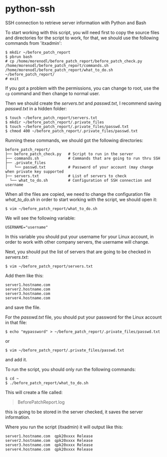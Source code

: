 # python-ssh
SSH connection to retrieve server information with Python and Bash

To start working with this script, you will need first to copy the source files and directories for the script to work, for that, we should use the following commands from 'itxadmin':
```
$ mkdir ~/before_patch_report
$ pbrun bash
# cp /home/morenodl/before_patch_report/before_patch_check.py /home/morenodl/before_patch_report/commands.sh /home/morenodl/before_patch_report/what_to_do.sh ~/before_patch_report/
# exit
```
If you got a problem with the permissions, you can change to root, use the ```cp``` command and then change to normal user.

Then we should create the *servers.txt* and *passwd.txt*, I recommend saving *passwd.txt* in a hidden folder:
```
$ touch ~/before_patch_report/servers.txt
$ mkdir ~/before_patch_report/.private_files
$ touch ~/before_patch_report/.private_files/passwd.txt
$ chmod 400 ~/before_patch_report/.private_files/passwd.txt
```
Running these commands, we should got the following directories:
```
before_patch_report/
├── before_patch_check.py   # Script to run in the server
├── commands.sh             # Commands that are going to run thru SSH
├── .private_files
│   └── passwd.txt          # Password of your account (may change when private key supported
├── servers.txt             # List of servers to check
  └── what_to_do.sh         # Configuration of SSH connection and username 
```
When all the files are copied, we need to change the configuration file *what_to_do.sh* in order to start working with the script, we should open it:
```
$ vim ~/before_patch_report/what_to_do.sh
```
We will see the following variable:
```
USERNAME="username"
```
In this variable you should put your username for your Linux account, in order to work with other company servers, the username will change.

Next, you should put the list of servers that are going to be checked in *servers.txt*:
```
$ vim ~/before_patch_report/servers.txt
```
Add them like this:
```
server1.hostname.com
server2.hostname.com
server3.hostname.com
server4.hostname.com
```
and save the file.

For the *passwd.txt* file, you should put your password for the Linux account in that file:
```
$ echo "mypassword" > ~/before_patch_report/.private_files/passwd.txt
```
or
```
$ vim ~/before_patch_report/.private_files/passwd.txt
```
and add it.

To run the script, you should only run the following commands:
```
$ cd ~
$ ./before_patch_report/what_to_do.sh
```
This will create a file called:
> BeforePatchReport.log

this is going to be stored in the server checked, it saves the server information.

Where you run the script (itxadmin) it will output like this:
```
server1.hostname.com  qpk20xxxx Release
server2.hostname.com  qpk20xxxx Release
server3.hostname.com  qpk20xxxx Release
server4.hostname.com  qpk20xxxx Release
```
